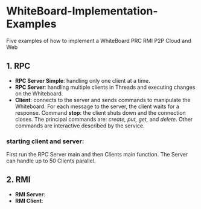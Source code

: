 # WhiteBoard-Implementation-Examples
Five examples of how to implement a WhiteBoard PRC RMI P2P Cloud and Web

## 1. RPC
* **RPC Server Simple**: handling only one client at a time. 
* **RPC Server**: handling multiple clients in Threads and executing changes on the Whiteboard.
* **Client**: connects to the server and sends commands to manipulate the Whiteboard. For each message to the server, the client waits for a response.
Command **stop**: the client shuts down and the connection closes. 
The principal commands are: *create, put, get,* and *delete*. 
Other commands are interactive described by the service.

### starting client and server: 
First run the RPC Server main and then Clients main function. The Server can handle up to 50 Clients parallel. 

## 2. RMI 
* **RMI Server**:
* **RMI Client**: 